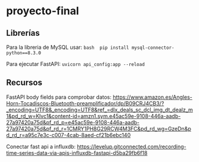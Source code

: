 # proyecto-final

## Librerías
Para la libreria de MySQL usar: 
    ```bash 
    pip install mysql-connector-python==8.3.0
    ```

Para ejecutar FastAPI: 
    ```
    uvicorn api_config:app --reload
    ```

## Recursos
FastAPI body fields para comprobar datos:
https://www.amazon.es/Angles-Horn-Tocadiscos-Bluetooth-preamplificador/dp/B09CRJ4CB3/?_encoding=UTF8&_encoding=UTF8&ref_=dlx_deals_sc_dcl_img_dt_dealz_m1&pd_rd_w=Klvc1&content-id=amzn1.sym.e45ac59e-9108-446a-aadb-27a97420a75d&pf_rd_p=e45ac59e-9108-446a-aadb-27a97420a75d&pf_rd_r=1CMRY1PH8G29RCW4M3FC&pd_rd_wg=GzeDn&pd_rd_r=a95c7e3c-c007-4cab-8aed-cf21b6ebc140

Conectar fast api a influxdb:
https://levelup.gitconnected.com/recording-time-series-data-via-apis-influxdb-fastapi-d5ba29fb6f18
